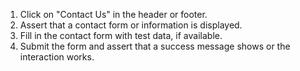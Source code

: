 1. Click on "Contact Us" in the header or footer.
2. Assert that a contact form or information is displayed.
3. Fill in the contact form with test data, if available.
4. Submit the form and assert that a success message shows or the interaction works.